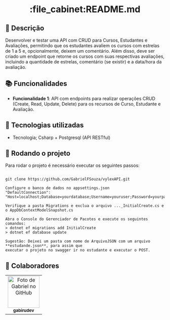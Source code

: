 <h1 align="center">:file_cabinet:README.md</h1>

## :memo: Descrição
Desenvolver e testar uma API com CRUD para Cursos, Estudantes e
Avaliações, permitindo que os estudantes avaliem os cursos com estrelas de 1
a 5 e, opcionalmente, deixem um comentário. Além disso, deve ser criado um
endpoint que retorne os cursos com suas respectivas avaliações, incluindo a
quantidade de estrelas, comentário (se existir) e a data/hora da avaliação.

## :books: Funcionalidades
* <b>Funcionalidade 1</b>: API com endpoints para realizar operações CRUD
(Create, Read, Update, Delete) para os recursos de Curso, Estudante e
Avaliação.

## :wrench: Tecnologias utilizadas
* Tecnologia; Csharp + Postgresql (API RESTful)

## :rocket: Rodando o projeto
Para rodar o projeto é necessário executar os seguintes passos:
```

git clone https://github.com/GabrielFSouza/vylexAPI.git

Configure o banco de dados no appsettings.json
"DefaultConnection": "Host=localhost;Database=yourdatabase;Username=youruser;Password=yourpassword"

Verifique a pasta Migrations e exclua o arquivo ..._InitialCreate.cs e o AppDbContextModelSnapshot.cs

Abra o Console do Gerenciador de Pacotes e execute os seguintes comandos:
> dotnet ef migrations add InitialCreate
> dotnet ef database update

Sugestão: Deixei um pasta com nome de ArquivoJSON com um arquivo **estudande.json**, para assim que
executar o projeto no swagger ir no estudante e executar o POST.

```

## :handshake: Colaboradores
<table>
  <tr>
    <td align="center">
      <a href="https://gabirudev.com/">
        <img src="https://avatars.githubusercontent.com/u/58001372?s=400&u=1915bb67b262dd94bb5354425e8f2deba07098e5&v=4" width="100px;" alt="Foto de Gabriel no GitHub"/><br>
        <sub>
          <b>gabirudev</b>
        </sub>
      </a>
    </td>
  </tr>
</table>
